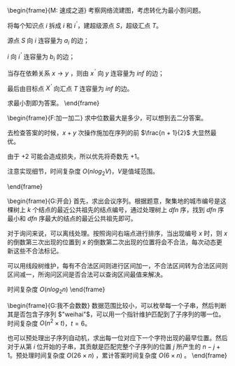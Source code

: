 \begin{frame}{M: 速成之道}
考察网络流建图，考虑转化为最小割问题。

将每个知识点 $i$ 拆成 $i$ 和 $i^{\,'}$，建超级源点 $S$，超级汇点 $T$。

源点 $S$ 向 $i$ 连容量为 $a_i$ 的边；

$i$ 向 $i^{\,'}$ 连容量为 $b_i$ 的边；

当存在依赖关系 $x \rightarrow y$ ，则由 $x^{\,'}$ 向 $y$ 连容量为 $inf$ 的边；

最后由目标点 $X^{\,'}$ 向汇点 $T$ 连容量为 $inf$ 的边。

求最小割即为答案。
\end{frame}



\begin{frame}{F:加一加二}
求中位数最大是多少，可以想到去二分答案。

去检查答案的时候，$x + y$ 次操作施加在序列的前 $\frac{n + 1}{2}$ 大显然最优。

由于 $+ 2$ 可能会造成损失，所以优先将奇数先 $+ 1$。

注意实现细节，时间复杂度 $O(nlog_2V)$，$V$是值域范围。

\end{frame}

\begin{frame}{G:开会}
首先，求出会议序列。根据题意，聚集地的城市编号是这棵树上 $k$ 个结点的最近公共祖先的结点编号，通过处理树上 $dfn$ 序，找到 $dfn$ 序最小和 $dfn$ 序最大的结点的最近公共祖先即可。

对于询问来说，可以离线处理。按照询问右端点进行排序，当出现编号 $x$ 时，则 $x$ 的倒数第三次出现的位置到 $x$ 的倒数第二次出现的位置将会不合法，每次动态更新这些不合法标记。

可以用线段树维护，每有不合法区间则进行区间加一，不合法区间转为合法区间则区间减一，所询问区间是否合法可以查询区间最值来解决。

时间复杂度 $O(nlog_2n)$
\end{frame}

\begin{frame}{G:我不会数数}
数据范围比较小，可以枚举每一个子串，然后判断其是否包含子序列 $"weihai"$，可以用一个指针维护匹配到了子序列的哪一位。时间复杂度 $O(n^2 \times t)$，$t = 6$。

也可以预处理出子序列自动机，求出每一位对应下一个字符出现的最早位置。然后对于从第 $i$ 位开始的子串，其贡献是匹配完整个子序列的位置 $j$ 所产生的 $n - j + 1$。预处理时间复杂度 $O(26 \times n)$ ，累计答案时间复杂度 $O(6 \times n)$ 。
\end{frame}